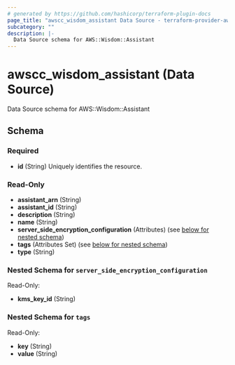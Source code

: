 ```yaml
---
# generated by https://github.com/hashicorp/terraform-plugin-docs
page_title: "awscc_wisdom_assistant Data Source - terraform-provider-awscc"
subcategory: ""
description: |-
  Data Source schema for AWS::Wisdom::Assistant
---
```


# awscc_wisdom_assistant (Data Source)

Data Source schema for AWS::Wisdom::Assistant



<!-- schema generated by tfplugindocs -->
## Schema

### Required

- **id** (String) Uniquely identifies the resource.

### Read-Only

- **assistant_arn** (String)
- **assistant_id** (String)
- **description** (String)
- **name** (String)
- **server_side_encryption_configuration** (Attributes) (see [below for nested schema](#nestedatt--server_side_encryption_configuration))
- **tags** (Attributes Set) (see [below for nested schema](#nestedatt--tags))
- **type** (String)

<a id="nestedatt--server_side_encryption_configuration"></a>
### Nested Schema for `server_side_encryption_configuration`

Read-Only:

- **kms_key_id** (String)


<a id="nestedatt--tags"></a>
### Nested Schema for `tags`

Read-Only:

- **key** (String)
- **value** (String)


